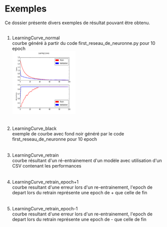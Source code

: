 
<h1> Exemples </h1>
Ce dossier présente divers exemples de résultat pouvant être obtenu. <br><br>
<ol>
  <li> LearningCurve_normal <br> 
    courbe généré à partir du code first_reseau_de_neuronne.py pour 10 epoch <br> 
  <img width=200px height=200px src="LearningCurve_normal.png"><br>
  </li><br><br>
  
  <li> LearningCurve_black <br> exemple de courbe avec fond noir généré par le code first_reseau_de_neuronne pour 10 epoch </li> <br><br>
  <li> LearningCurve_retrain <br> courbe résultant d'un ré-entrainement d'un modèle avec utilisation d'un CSV contenant les performances </li><br><br>
  <li> LearningCurve_retrain_epoch+1 <br> courbe resultant d'une erreur lors d'un re-entrainement, l'epoch de depart lors du retrain représente une epoch de + que celle de fin </li><br><br>
  <li> LearningCurve_retrain_epoch-1 <br> courbe resultant d'une erreur lors d'un re-entrainement, l'epoch de depart lors du retrain représente une epoch de - que celle de fin </li><br><br>
</ol>
